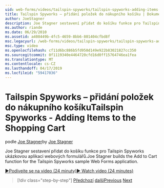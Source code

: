 ```yaml
---
uid: web-forms/videos/tailspin-spyworks/tailspin-spyworks-adding-items-to-the-shopping-cart
title: Tailspin Spyworks – přidání položek do nákupního košíku | Dokumentace Microsoftu
author: JoeStagner
description: Joe Stagner sestavení přidat do košíku funkce pro Tailspin Spyworks ukázkovou aplikaci webových formulářů.
ms.author: riande
ms.date: 06/29/2010
ms.assetid: a408449b-4fc5-4659-8bb6-801404cfbd8f
msc.legacyurl: /web-forms/videos/tailspin-spyworks/tailspin-spyworks-adding-items-to-the-shopping-cart
msc.type: video
ms.openlocfilehash: cf11d6bc886b5fd950d149e922b83021827cc350
ms.sourcegitcommit: 0f1119340e4464720cfd16d0ff15764746ea1fea
ms.translationtype: MT
ms.contentlocale: cs-CZ
ms.lasthandoff: 04/17/2019
ms.locfileid: "59417036"
---
```

# <a name="tailspin-spyworks---adding-items-to-the-shopping-cart"></a><span data-ttu-id="5cdde-103">Tailspin Spyworks – přidání položek do nákupního košíku</span><span class="sxs-lookup"><span data-stu-id="5cdde-103">Tailspin Spyworks - Adding Items to the Shopping Cart</span></span>

<span data-ttu-id="5cdde-104">podle [Joe Stagner](https://github.com/JoeStagner)</span><span class="sxs-lookup"><span data-stu-id="5cdde-104">by [Joe Stagner](https://github.com/JoeStagner)</span></span>

<span data-ttu-id="5cdde-105">Joe Stagner sestavení přidat do košíku funkce pro Tailspin Spyworks ukázkovou aplikaci webových formulářů.</span><span class="sxs-lookup"><span data-stu-id="5cdde-105">Joe Stagner builds the Add to Cart function for the Tailspin Spyworks sample Web Forms application.</span></span>

[<span data-ttu-id="5cdde-106">&#9654;Podívejte se na video (24 minuty)</span><span class="sxs-lookup"><span data-stu-id="5cdde-106">&#9654; Watch video (24 minutes)</span></span>](https://channel9.msdn.com/Blogs/ASP-NET-Site-Videos/tailspin-spyworks-adding-items-to-the-shopping-cart)

> [!div class="step-by-step"]
> <span data-ttu-id="5cdde-107">[Předchozí](tailspin-spyworks-display-per-product-details.md)
> [další](tailspin-spyworks-display-shopping-cart.md)</span><span class="sxs-lookup"><span data-stu-id="5cdde-107">[Previous](tailspin-spyworks-display-per-product-details.md)
[Next](tailspin-spyworks-display-shopping-cart.md)</span></span>
